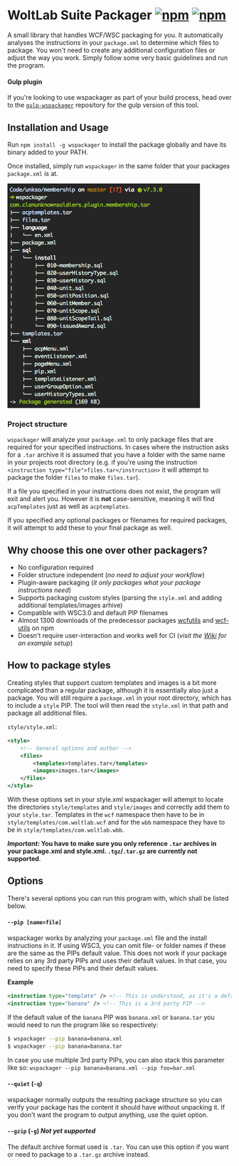 # WoltLab Suite Packager [![npm](https://img.shields.io/npm/v/wspackager.svg?style=flat-square)](https://www.npmjs.com/package/wspackager)  [![npm](https://img.shields.io/npm/dt/wspackager.svg?style=flat-square)](https://www.npmjs.com/package/wspackager)
A small library that handles WCF/WSC packaging for you. It automatically analyses the instructions in your `package.xml` to determine which files to package. You won't need to create any additional configuration files or adjust the way you work. Simply follow some very basic guidelines and run the program.

#### Gulp plugin
If you're looking to use wspackager as part of your build process, head over to the [`gulp-wspackager`](https://github.com/padarom/gulp-wspackager) repository for the gulp version of this tool.

## Installation and Usage
Run `npm install -g wspackager` to install the package globally and have its binary added to your PATH.

Once installed, simply run `wspackager` in the same folder that your packages `package.xml` is at.

![Tree diagram](/assets/tree-2.png?raw=true "Tree diagram of your plugin")

### Project structure
`wspackager` will analyze your `package.xml` to only package files that are required for your specified instructions. In cases where the instruction asks for a `.tar` archive it is assumed that you have a folder with the same name in your projects root directory (e.g. if you're using the instruction `<instruction type="file">files.tar</instruction>` it will attempt to package the folder `files` to make `files.tar`).

If a file you specified in your instructions does not exist, the program will exit and alert you. However it is **not** case-sensitive, meaning it will find `acpTemplates` just as well as `acptemplates`.

If you specified any optional packages or filenames for required packages, it will attempt to add these to your final package as well.

## Why choose this one over other packagers?
- No configuration required
- Folder structure independent (_no need to adjust your workflow_)
- Plugin-aware packaging (_it only packages what your package instructions need_)
- Supports packaging custom styles (parsing the `style.xml` and adding additional templates/images arhive)
- Compatible with WSC3.0 and default PIP filenames
- Almost 1300 downloads of the predecessor packages [wcfutils](https://www.npmjs.com/package/wcfutils) and [wcf-utils](https://www.npmjs.com/package/wcf-utils) on npm
- Doesn't require user-interaction and works well for CI (_visit the [Wiki](https://github.com/padarom/wspackager/wiki) for an example setup_)

## How to package styles
Creating styles that support custom templates and images is a bit more complicated than a regular package, although it is essentially also just a package. You will still require a `package.xml` in your root directory, which has to include a `style` PIP. The tool will then read the `style.xml` in that path and package all additional files.

`style/style.xml`:  
```xml
<style>
    <!-- General options and author -->
    <files>
        <templates>templates.tar</templates>
        <images>images.tar</images>
    </files>
</style>
```

With these options set in your style.xml wspackager will attempt to locate the directories `style/templates` and `style/images` and correctly add them to your `style.tar`. Templates in the `wcf` namespace then have to be in `style/templates/com.woltlab.wcf` and for the `wbb` namespace they have to be in `style/templates/com.woltlab.wbb`.

**_Important:_ You have to make sure you only reference `.tar` archives in your package.xml and style.xml. `.tgz`/`.tar.gz` are currently not supported**.

## Options
There's several options you can run this program with, which shall be listed below.

#### `--pip [name=file]`
wspackager works by analyzing your `package.xml` file and the install instructions in it. If using WSC3, you can omit file- or folder names if these are the same as the PIPs default value. This does not work if your package relies on any 3rd party PIPs and uses their default values. In that case, you need to specify these PIPs and their default values.

**Example**
```xml
<instruction type="template" /> <!-- This is understood, as it's a default PIP -->
<instruction type="banana" /> <!-- This is a 3rd party PIP -->
```
If the default value of the `banana` PIP was `banana.xml` or `banana.tar` you would need to run the program like so respectively:
```sh
$ wspackager --pip banana=banana.xml
$ wspackager --pip banana=banana.tar
```
In case you use multiple 3rd party PIPs, you can also stack this parameter like so:
`wspackager --pip banana=banana.xml --pip foo=bar.xml`

#### `--quiet` (`-q`)
wspackager normally outputs the resulting package structure so you can verify your package has the content it should have without unpacking it. If you don't want the program to output anything, use the quiet option.

#### `--gzip` (`-g`) _Not yet supported_
The default archive format used is `.tar`. You can use this option if you want or need to package to a `.tar.gz` archive instead.
